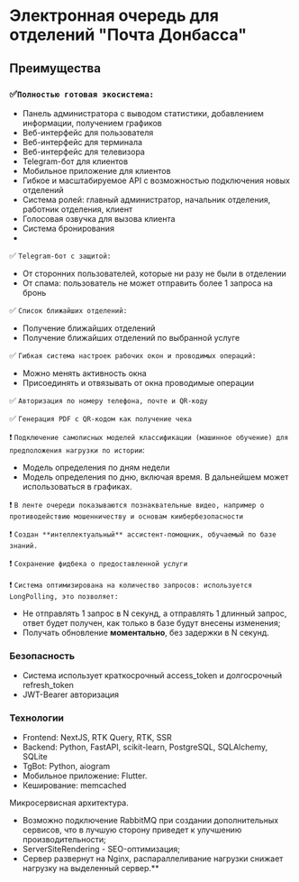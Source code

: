 # Электронная очередь для отделений "Почта Донбасса"

## Преимущества
### ✅`Полностью готовая экосистема:`
- Панель администратора с выводом статистики, добавлением информации, получением графиков
- Веб-интерфейс для пользователя
- Веб-интерфейс для терминала
- Веб-интерфейс для телевизора
- Telegram-бот для клиентов
- Мобильное приложение для клиентов
- Гибкое и масштабируемое API с возможностью подключения новых отделений
- Система ролей: главный администратор, начальник отделения, работник отделения, клиент
- Голосовая озвучка для вызова клиента
- Система бронирования
- 
✅ `Telegram-бот с защитой:`
- От сторонних пользователей, которые ни разу не были в отделении
- От спама: пользователь не может отправить более 1 запроса на бронь

✅ `Список ближайших отделений:`
- Получение ближайших отделений
- Получение ближайших отделений по выбранной услуге

✅ `Гибкая система настроек рабочих окон и проводимых операций:`
- Можно менять активность окна
- Присоединять и отвязывать от окна проводимые операции

✅ `Авторизация по номеру телефона, почте и QR-коду`

✅ `Генерация PDF с QR-кодом как получение чека`

❗️ `Подключение самописных моделей классификации (машинное обучение) для предположения нагрузки по истории`:
- Модель определения по дням недели
- Модель определения по дню, включая время. В дальнейшем может использоваться в графиках.

❗️ `В ленте очереди показываются познаквательные видео, например о противодействию мошенничеству и основам киибербезопасности`

❗️ `Создан **интеллектуальный** ассистент-помощник, обучаемый по базе знаний.`

❗️ `Сохранение фидбека о предоставленной услуги`


❗️  `Система оптимизирована на количество запросов: используется LongPolling, это позволяет: `
- Не отправлять 1 запрос в N секунд, а отправлять 1 длинный запрос, ответ будет получен, как только в базе будут внесены изменения;
- Получать обновление **моментально**, без задержки в N секунд.

### Безопасность
- Система использует краткосрочный access_token и долгосрочный refresh_token
- JWT-Bearer авторизация

### Технологии
- Frontend: NextJS, RTK Query, RTK, SSR
- Backend: Python, FastAPI, scikit-learn, PostgreSQL, SQLAlchemy, SQLite
- TgBot: Python, aiogram
- Мобильное приложение: Flutter. 
- Кеширование: memcached 

Микросервисная архитектура. 

- Возможно подключение RabbitMQ при создании дополнительных сервисов, что в лучшую сторону приведет к улучшению производительности;
- ServerSiteRendering - SEO-оптимизация;
- Сервер развернут на Nginx, распараллеливание нагрузки снижает нагрузку на выделенный сервер.**
